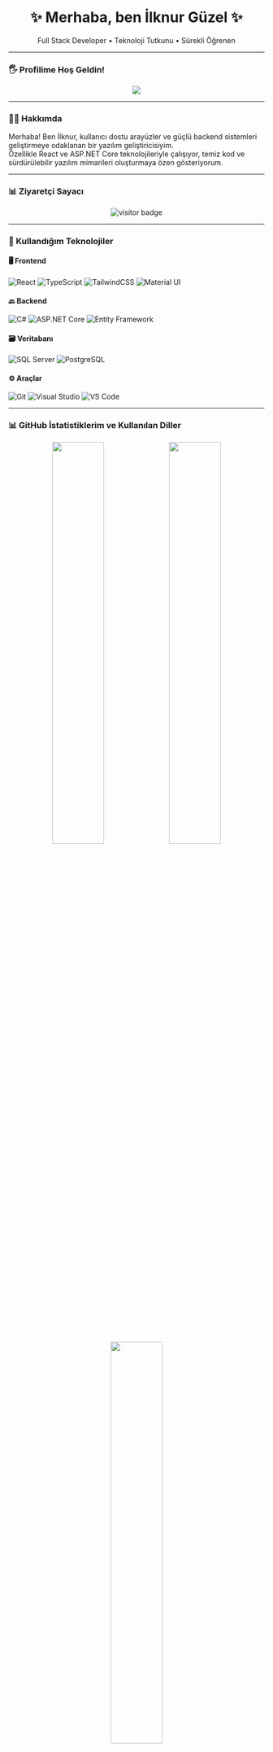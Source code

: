 <h1 align="center">✨ Merhaba, ben İlknur Güzel ✨</h1>
<p align="center">
  Full Stack Developer • Teknoloji Tutkunu • Sürekli Öğrenen
</p>

---

### 🖐️ Profilime Hoş Geldin!
<p align="center">
  <img src="https://readme-typing-svg.herokuapp.com?color=DD66CC&size=25&center=true&vCenter=true&width=450&lines=Merhaba+ben+İlknur!;Full+Stack+Developer;React+%2F+.NET+Core+Tutkunu;Projelerimi+incelemeyi+unutma!" />
</p>

---

### 👩‍💻 Hakkımda
Merhaba! Ben İlknur, kullanıcı dostu arayüzler ve güçlü backend sistemleri geliştirmeye odaklanan bir yazılım geliştiricisiyim.  
Özellikle React ve ASP.NET Core teknolojileriyle çalışıyor, temiz kod ve sürdürülebilir yazılım mimarileri oluşturmaya özen gösteriyorum.

---

### 📊 Ziyaretçi Sayacı
<p align="center">
  <img src="https://komarev.com/ghpvc/?username=ilknrgzll&label=Ziyaretçi+Sayısı&color=blue&style=flat" alt="visitor badge"/>
</p>

---


### 🔧 Kullandığım Teknolojiler

#### 🖥️ Frontend
![React](https://img.shields.io/badge/-React-20232A?style=flat&logo=react)
![TypeScript](https://img.shields.io/badge/-TypeScript-3178C6?style=flat&logo=typescript)
![TailwindCSS](https://img.shields.io/badge/-TailwindCSS-06B6D4?style=flat&logo=tailwind-css)
![Material UI](https://img.shields.io/badge/-MUI-007FFF?style=flat&logo=mui)

#### 🔙 Backend
![C#](https://img.shields.io/badge/-C%23-239120?style=flat&logo=c-sharp)
![ASP.NET Core](https://img.shields.io/badge/-ASP.NET-512BD4?style=flat&logo=.net)
![Entity Framework](https://img.shields.io/badge/-Entity%20Framework-6DB33F?style=flat&logo=ef)

#### 🗃️ Veritabanı
![SQL Server](https://img.shields.io/badge/-SQL%20Server-CC2927?style=flat&logo=microsoft-sql-server)
![PostgreSQL](https://img.shields.io/badge/-PostgreSQL-4169E1?style=flat&logo=postgresql)

#### ⚙️ Araçlar
![Git](https://img.shields.io/badge/-Git-F05032?style=flat&logo=git)
![Visual Studio](https://img.shields.io/badge/-Visual%20Studio-5C2D91?style=flat&logo=visual-studio)
![VS Code](https://img.shields.io/badge/-VS%20Code-007ACC?style=flat&logo=visual-studio-code)

---

### 📊 GitHub İstatistiklerim ve Kullanılan Diller

<p align="center">
  <img src="https://github-readme-stats.vercel.app/api?username=ilknrgzll&show_icons=true&theme=radical&hide_title=true" width="45%" />
  <img src="https://github-readme-stats.vercel.app/api/top-langs/?username=ilknrgzll&layout=compact&theme=radical" width="45%" />
</p>

<p align="center">
  <img src="https://github-readme-streak-stats.herokuapp.com/?user=ilknrgzll&theme=radical&hide_title=true" width="45%" />
</p>


### 📫 Bana Ulaşın

<p align="center">
<p align="center">
   <a href="mailto:ilknrgzl99@gmail.com"><img alt="Email" src="https://img.shields.io/badge/Email-ilknrgzl99@gmail.com-blue?style=flat&logo=gmail"></a>
<a href="https://www.linkedin.com/in/ilknrgzl/" target="_blank"><img alt="LinkedIn" src="https://img.shields.io/badge/LinkedIn-@ilknrgzl-blue?style=flat&logo=linkedin"></a>
  <a href="https://github.com/ilknrgzll">
    <img src="https://img.shields.io/badge/GitHub-Profil-181717?style=for-the-badge&logo=github&logoColor=white" />
  </a>
</p>
</p>

---

<p align="center">💡 "Kod, düşünen bir zihnin sanatıdır." 💡</p>
